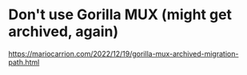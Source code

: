 # Don't use Gorilla MUX (might get archived, again)

<https://mariocarrion.com/2022/12/19/gorilla-mux-archived-migration-path.html>
